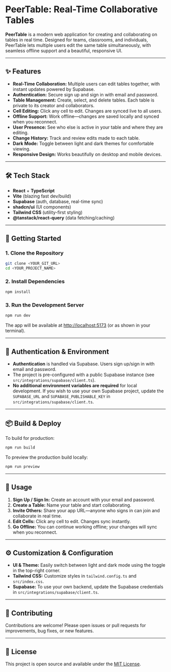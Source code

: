 # PeerTable: Real-Time Collaborative Tables

**PeerTable** is a modern web application for creating and collaborating on tables in real time. Designed for teams, classrooms, and individuals, PeerTable lets multiple users edit the same table simultaneously, with seamless offline support and a beautiful, responsive UI.

---

## ✨ Features

- **Real-Time Collaboration:** Multiple users can edit tables together, with instant updates powered by Supabase.
- **Authentication:** Secure sign up and sign in with email and password.
- **Table Management:** Create, select, and delete tables. Each table is private to its creator and collaborators.
- **Cell Editing:** Click any cell to edit. Changes are synced live to all users.
- **Offline Support:** Work offline—changes are saved locally and synced when you reconnect.
- **User Presence:** See who else is active in your table and where they are editing.
- **Change History:** Track and review edits made to each table.
- **Dark Mode:** Toggle between light and dark themes for comfortable viewing.
- **Responsive Design:** Works beautifully on desktop and mobile devices.

---

## 🛠️ Tech Stack

- **React** + **TypeScript**
- **Vite** (blazing fast dev/build)
- **Supabase** (auth, database, real-time sync)
- **shadcn/ui** (UI components)
- **Tailwind CSS** (utility-first styling)
- **@tanstack/react-query** (data fetching/caching)

---

## 🚀 Getting Started

### 1. **Clone the Repository**

```sh
git clone <YOUR_GIT_URL>
cd <YOUR_PROJECT_NAME>
```

### 2. **Install Dependencies**

```sh
npm install
```

### 3. **Run the Development Server**

```sh
npm run dev
```

The app will be available at [http://localhost:5173](http://localhost:5173) (or as shown in your terminal).

---

## 🔐 Authentication & Environment

- **Authentication** is handled via Supabase. Users sign up/sign in with email and password.
- The project is pre-configured with a public Supabase instance (see `src/integrations/supabase/client.ts`).
- **No additional environment variables are required** for local development. If you wish to use your own Supabase project, update the `SUPABASE_URL` and `SUPABASE_PUBLISHABLE_KEY` in `src/integrations/supabase/client.ts`.

---

## 📦 Build & Deploy

To build for production:

```sh
npm run build
```

To preview the production build locally:

```sh
npm run preview
```

---

## 📝 Usage

1. **Sign Up / Sign In:** Create an account with your email and password.
2. **Create a Table:** Name your table and start collaborating.
3. **Invite Others:** Share your app URL—anyone who signs in can join and collaborate in real time.
4. **Edit Cells:** Click any cell to edit. Changes sync instantly.
5. **Go Offline:** You can continue working offline; your changes will sync when you reconnect.

---

## ⚙️ Customization & Configuration

- **UI & Theme:** Easily switch between light and dark mode using the toggle in the top-right corner.
- **Tailwind CSS:** Customize styles in `tailwind.config.ts` and `src/index.css`.
- **Supabase:** To use your own backend, update the Supabase credentials in `src/integrations/supabase/client.ts`.

---

## 🤝 Contributing

Contributions are welcome! Please open issues or pull requests for improvements, bug fixes, or new features.

---

## 📄 License

This project is open source and available under the [MIT License](LICENSE).
